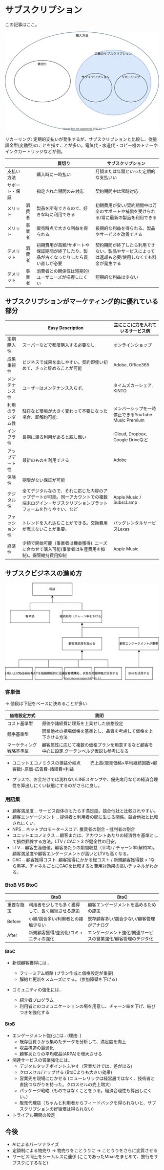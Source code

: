 # サブスクリプション

この記事はここ。

<img src="./assets/purchase-methods.drawio.svg" />

リカーリング: 定期的支払いが発生するが、サブスクリプションと比較し、従量課金型(変動型)のことを指すことが多い。電気代・水道代・コピー機のトナーやインクカートリッジなどが例。

|                |        | 買切り   |    サブスクリプション                                                       |
| -------------- | ------ | ------------------------------------------------------------------------------------- | ------------------------------------------------------------------------------------------------- |
| 支払い方法     |        | 購入時に一時払い                                                                      | 月額または年額といった定期的な支払いい                                                            |
| サポート・保証 |        | 指定された期間のみ対応                                                                | 契約期間中は常時対応                                                                              |
| メリット       | 消費者 | 製品を所有できるので、好きな時に利用できる                                            | 初期費用が安い/契約期間中は万全のサポートや補償を受けられる/常に最新の製品を利用できる            |
| メリット       | 事業者 | 販売時点で大きな利益を得られる                                                        | 長期的な利益を得られる。製品やサービスを改善できる                                                |
| デメリット     | 消費者 | 初期費用が高額/サポートや保証期間が終了したり、製品が古くなったりしたら買い直しが必要 | 契約期間が終了したら利用できない。製品やサービスによっては返却も必要/使用しなくても料金が発生する |
| デメリット     | 事業者 | 消費者との関係性は短期的/ユーザニーズが把握しにくい                                   | 短期的な利益は少ない                                                                              |

## サブスクリプションがマーケティング的に優れている部分

||Easy Description|主にここに力を入れているサービス例|
|--|--|--|
|定期購入性|スーパーなどで都度購入する必要なし|オンラインショップ|
|成果重視性|ビジネスで成果を出しやすい。契約即使い初めて、さっと辞めることが可能|Adobe, Office365|
|メンテナンス性|ユーザーはメンテナンス入らず。|タイムズカーシェア, KINTO|
|利用のランダム性|駐在など環境が大きく変わって不要になった場合、即解約可能. |メンバーシップを一時停止できるYouTube Music Premium|
|インフラ性|長期に渡る利用があると脱し難い|iCloud, Dropbox, Google Driveなど|
|アップデート性|最新のものを利用できる|Adobe|
|保険性|期限がない保証が可能||
|デジタル性|全てデジタルなので、それに応じた内容のアップデートが可能。同一アカウントでの複数端末ログイン・サブスクリプションプラットフォームを作りやすい、など|Apple Music / SubscLamp|
|ファッション性|トレンドを入れ込むことができる。交換費用が嵩まないことが重要。|バッグレンタルサービスLaxas|
|経済性|少額で開始可能（事業者は機会獲得). ニーズに合わせて購入可能(事業者は生産費用を抑制)。保管維持費用抑制|Apple Music|

## サブスクビジネスの進め方

<img src="./assets/subscription-key-point.drawio.svg" >

### 客単価
-> 値段は下記をベースに決めることが多い

|価格設定方式|説明|
|--|--|
|コスト基準型|原価や諸経費に理系を上乗せした価格設定|
|競争基準型|同業他社の相場価格を基準とし、品質を考慮して価格を上下させる方法|
|マーケティング戦略基準型|顧客属性に応じて複数の価格プランを用意するなど顧客を中心に設定.グーテンベルグ仮説も参考になる|

* ユニットエコノミクスの損益分岐点　　
売上高(販売価格×平均継続回数×顧客数)-原価-広告費-諸経費=利益

* プラスで、お金だけでは測れないLINEスタンプや、優先席月などの経済合理性を算出しにくい状態にするのがさらに良し。

### 用語集

* 顧客満足度 .. サービス自体のもたらす満足度。競合他社と比較されやすい。
* 顧客エンゲージメント .. 提供者と利用者の間に生じる関係。競合他社と比較されにくい。
* NPS .. ネットプロモータースコア. 推奨者の割合 - 批判者の割合
* ユニットエコノミクス .. 顧客または、アカウントあたりの経済性を基準として損益罫線する方法。LTV / CAC > 3 が健全性の目安。　
* LTV .. 顧客生涯価値。顧客あたりの期間収益（平均) / チャーン率(解約率)。顧客満足度や顧客エンゲージメントが高いとLTVも高くなる。
* CAC .. 顧客獲得コスト. 顧客獲得にかかる総コスト / 新規顧客獲得数 > 1なら黒字。チャネルごとにCACを比較すると費用対効果の高いチャネルがわかる。

### BtoB VS BtoC

||BtoB|BtoC|
|--|--|--|
|重要な施策|利用者を少しでも多く獲得して、長く継続させる施策|顧客エンゲージメントを高めるための施策|
|Before|小額/競合多い/利用者との接触少ない|既存顧客多い/競合少ない/顧客管理がアナログ|
|After|新規顧客獲得/差別化/コミュニティの強化|エンゲージメント強化/関連サービスの営業強化/顧客管理のデジタ化|

#### BtoC

* 新規顧客獲得には..  
  * フリーミアム戦略 (プラン作成と価格設定が重要)
  * 解約と更新をスムーズにする。（参加障壁を下げる)

* コミュニティの強化には..
  * 紹介者プログラム
  * 利用者とのコミュニケーションの場を用意し、チャーン率を下げ、結びつきを強化する

#### BtoB

* エンゲージメント強化には.. (理由: )
  * 既存巨買うから集めたデータを分析して、満足度を向上
  * 収益構造の最適化
  * 顧客あたりの平均収益(ARPA)を増大させる
* 関連サービスの営業強化には..
  * デジタルタッチポイントふやす（営業だけでは、差が出る)
  * クロスセル/アップせる (BtoCよりも大きい効果)
  * 営業先を現場にむかせる (ニューレリックは経営層ではなく、技術者と直接つながりを持った。クロスセルの売上増大)
  * パッケージ戦略（ものではなくことをうる。経済合理性も算出しにくい。）
  * 販売代理店（ちゃんと利用者からフィードバックを得られないと、サブスクリプションの好循環は得られない)
* トライアル期間の設定

## 今後
* AIによるパーソナライズ
* 定額制による物売り -> 物売りをことうりに -> ことうりをさらに変質させる
* サービス同士をシームレスに連係 (ここであったMaasをまとめて、旅行をサブスクにするなど)








